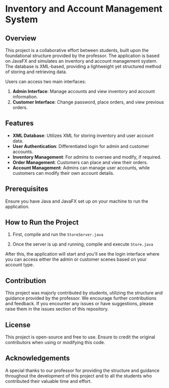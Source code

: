 # Inventory and Account Management System

## Overview
This project is a collaborative effort between students, built upon the foundational structure provided by the professor. The application is based on JavaFX and simulates an inventory and account management system. The database is XML-based, providing a lightweight yet structured method of storing and retrieving data.

Users can access two main interfaces:
1. **Admin Interface**: Manage accounts and view inventory and account information.
2. **Customer Interface**: Change password, place orders, and view previous orders.

## Features
- **XML Database**: Utilizes XML for storing inventory and user account data.
- **User Authentication**: Differentiated login for admin and customer accounts.
- **Inventory Management**: For admins to oversee and modify, if required.
- **Order Management**: Customers can place and view their orders.
- **Account Management**: Admins can manage user accounts, while customers can modify their own account details.

## Prerequisites
Ensure you have Java and JavaFX set up on your machine to run the application.

## How to Run the Project
1. First, compile and run the `StoreServer.java`

2. Once the server is up and running, compile and execute `Store.java`

After this, the application will start and you'll see the login interface where you can access either the admin or customer scenes based on your account type.

## Contribution
This project was majorly contributed by students, utilizing the structure and guidance provided by the professor. We encourage further contributions and feedback. If you encounter any issues or have suggestions, please raise them in the issues section of this repository.

## License
This project is open-source and free to use. Ensure to credit the original contributors when using or modifying this code.

## Acknowledgements
A special thanks to our professor for providing the structure and guidance throughout the development of this project and to all the students who contributed their valuable time and effort.

